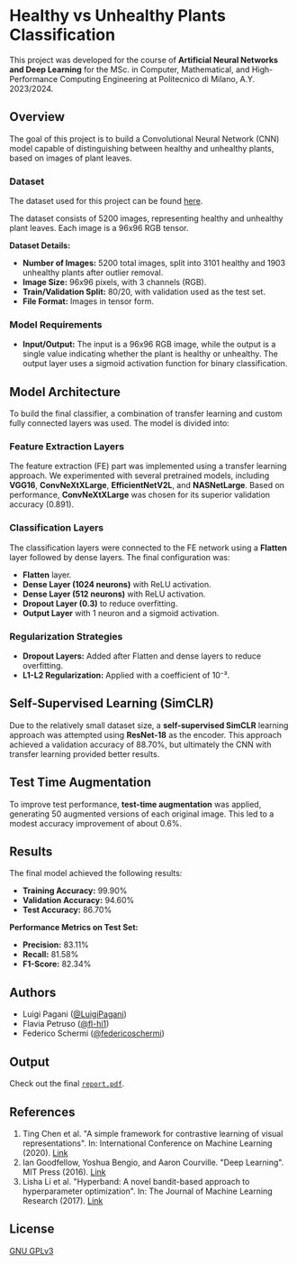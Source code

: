 # Healthy vs Unhealthy Plants Classification

This project was developed for the course of **Artificial Neural Networks and Deep Learning** for the MSc. in Computer, Mathematical, and High-Performance Computing Engineering at Politecnico di Milano, A.Y. 2023/2024.

## Overview
The goal of this project is to build a Convolutional Neural Network (CNN) model capable of distinguishing between healthy and unhealthy plants, based on images of plant leaves.

### Dataset
The dataset used for this project can be found [here](https://www.kaggle.com/datasets/federicoschermi/an2dl-plants-dataset).

The dataset consists of 5200 images, representing healthy and unhealthy plant leaves. Each image is a 96x96 RGB tensor.

**Dataset Details:**
- **Number of Images:** 5200 total images, split into 3101 healthy and 1903 unhealthy plants after outlier removal.
- **Image Size:** 96x96 pixels, with 3 channels (RGB).
- **Train/Validation Split:** 80/20, with validation used as the test set.
- **File Format:** Images in tensor form.

### Model Requirements
- **Input/Output:** The input is a 96x96 RGB image, while the output is a single value indicating whether the plant is healthy or unhealthy. The output layer uses a sigmoid activation function for binary classification.

## Model Architecture
To build the final classifier, a combination of transfer learning and custom fully connected layers was used. The model is divided into:

### Feature Extraction Layers
The feature extraction (FE) part was implemented using a transfer learning approach. We experimented with several pretrained models, including **VGG16**, **ConvNeXtXLarge**, **EfficientNetV2L**, and **NASNetLarge**. Based on performance, **ConvNeXtXLarge** was chosen for its superior validation accuracy (0.891).

### Classification Layers
The classification layers were connected to the FE network using a **Flatten** layer followed by dense layers. The final configuration was:
- **Flatten** layer.
- **Dense Layer (1024 neurons)** with ReLU activation.
- **Dense Layer (512 neurons)** with ReLU activation.
- **Dropout Layer (0.3)** to reduce overfitting.
- **Output Layer** with 1 neuron and a sigmoid activation.

### Regularization Strategies
- **Dropout Layers:** Added after Flatten and dense layers to reduce overfitting.
- **L1-L2 Regularization:** Applied with a coefficient of 10⁻³.

## Self-Supervised Learning (SimCLR)
Due to the relatively small dataset size, a **self-supervised SimCLR** learning approach was attempted using **ResNet-18** as the encoder. This approach achieved a validation accuracy of 88.70%, but ultimately the CNN with transfer learning provided better results.

## Test Time Augmentation
To improve test performance, **test-time augmentation** was applied, generating 50 augmented versions of each original image. This led to a modest accuracy improvement of about 0.6%.

## Results
The final model achieved the following results:
- **Training Accuracy:** 99.90%
- **Validation Accuracy:** 94.60%
- **Test Accuracy:** 86.70%

**Performance Metrics on Test Set:**
- **Precision:** 83.11%
- **Recall:** 81.58%
- **F1-Score:** 82.34%

## Authors
- Luigi Pagani ([@LuigiPagani](https://github.com/LuigiPagani))
- Flavia Petruso ([@fl-hi1](https://github.com/fl-hi1))
- Federico Schermi ([@federicoschermi](https://github.com/federicoschermi))

## Output
Check out the final [`report.pdf`](./report_final.pdf).

## References
1. Ting Chen et al. "A simple framework for contrastive learning of visual representations". In: International Conference on Machine Learning (2020). [Link](https://proceedings.mlr.press/v119/chen20j.html)
2. Ian Goodfellow, Yoshua Bengio, and Aaron Courville. "Deep Learning". MIT Press (2016). [Link](https://www.deeplearningbook.org/)
3. Lisha Li et al. "Hyperband: A novel bandit-based approach to hyperparameter optimization". In: The Journal of Machine Learning Research (2017). [Link](https://jmlr.org/papers/v18/16-558.html)

## License
[GNU GPLv3](https://choosealicense.com/licenses/gpl-3.0/)
